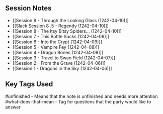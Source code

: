 
## Session Notes
- [[Session 9 - Through the Looking Glass (1242-04-10)]]
- [[Slack Session 8 .5 - Regendy (1242-04-10)]]
- [[Session 8 - The Itsy Bitsy Spiders… (1242-04-10)]]
- [[Session 7 - This Battle Sucks (1242-04-09)]]
- [[Session 6 - Into the Crypt (1242-04-09)]]
- [[Session 5 - Vampire Fey (1242-04-08)]]
- [[Session 4 - Dragon Bones (1242-04-08)]]
- [[Session 3 - Travel to Swan Field (1242-04-07)]]
- [[Session 2 - From the Grave (1242-04-06)]]
- [[Session 1 - Dragons in the Sky (1242-04-06)]]

## Key Tags Used
#unfinished - Means that the note is unfinished and needs more attention
#what-does-that-mean  - Tag for questions that the party would like to answer

